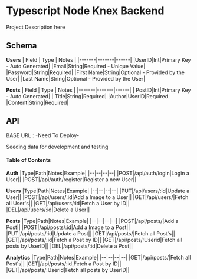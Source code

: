 # Typescript Node Knex Backend
Project Description here
## Schema
**Users**
| Field | Type | Notes |
|-------|-------|------|
|UserID|Int|Primary Key - Auto Generated|
|Email|String|Required - Unique Value|
|Password|String|Required|
|First Name|String|Optional - Provided by the User|
|Last Name|String|Optional - Provided by the User|

**Posts**
| Field | Type | Notes |
|-------|-------|------|
| PostID|Int|Primary Key - Auto Generated|
| Title|String|Required|
|Author|UserID|Required|
|Content|String|Required|
## API
BASE URL : -Need To Deploy-

Seeding data for development and testing
#### Table of Contents
**Auth**
|Type|Path|Notes|Example|
|--|--|--|--|
|POST|/api/auth/login|Login a User||
|POST|/api/auth/register|Register a new  User||

**Users**
|Type|Path|Notes|Example|
|--|--|--|--|
|PUT|/api/users/:id|Update a User||
|POST|/api/users/:id|Add a Image to a User||
|GET|/api/users/|Fetch all User's||
|GET|/api/users/:id|Fetch a User by ID||
|DEL|/api/users/:id|Delete a User||

**Posts**
|Type|Path|Notes|Example|
|--|--|--|--|
|POST|/api/posts/|Add a Post||
|POST|/api/posts/:id|Add a Image to a Post||
|PUT|/api/posts/:id|Update a Post||
|GET|/api/posts/|Fetch all Post's||
|GET|/api/posts/:id|Fetch a Post by ID||
|GET|/api/posts/:Userid|Fetch all posts by UserID||
|DEL|/api/posts/:id|Delete a Post||

**Analytics**
|Type|Path|Notes|Example|
|--|--|--|--|
|GET|/api/posts/|Fetch all Post's||
|GET|/api/posts/:id|Fetch a Post by ID||
|GET|/api/posts/:Userid|Fetch all posts by UserID||